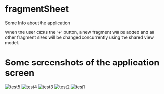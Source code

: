 # fragmentSheet

Some Info about the application

When the user clicks the '+' button, a new fragment will be added and all other fragment sizes will be changed concurrently using the shared view model.

# Some screenshots of the application screen

![test5](https://github.com/kishan132/fragmentSheet/assets/56019933/1c290727-d090-4600-985d-8a54b790f0df)
![test4](https://github.com/kishan132/fragmentSheet/assets/56019933/9de6bb9b-6de0-4776-9a79-208e1cf1b032)
![test3](https://github.com/kishan132/fragmentSheet/assets/56019933/d10abff4-b316-4208-87f2-f3ac7a153f3f)
![test2](https://github.com/kishan132/fragmentSheet/assets/56019933/5efc1d2f-e36d-4447-b0e8-0121df193f31)
![test1](https://github.com/kishan132/fragmentSheet/assets/56019933/4ac7a6d3-06d1-4586-ad29-9ff7e62d0724)
